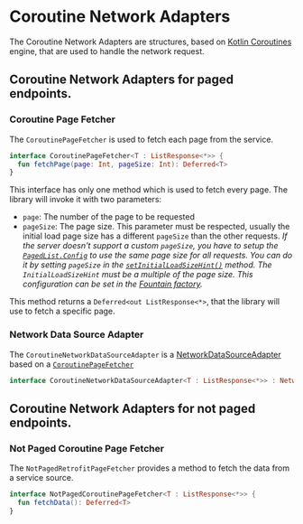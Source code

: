 # Coroutine Network Adapters

The Coroutine Network Adapters are structures, based on [Kotlin Coroutines](https://kotlinlang.org/docs/reference/coroutines-overview.html) engine, that are used to handle the network request.

## Coroutine Network Adapters for paged endpoints.

### Coroutine Page Fetcher
The `CoroutinePageFetcher` is used to fetch each page from the service.

```kotlin
interface CoroutinePageFetcher<T : ListResponse<*>> {
  fun fetchPage(page: Int, pageSize: Int): Deferred<T>
}
```

This interface has only one method which is used to fetch every page.
The library will invoke it with two parameters: 
- `page`: The number of the page to be requested
- `pageSize`: The page size.
This parameter must be respected, usually the initial load page size has a different `pageSize` than the other requests.
*If the server doesn't support a custom `pageSize`, you have to setup the [`PagedList.Config`](https://developer.android.com/reference/android/arch/paging/PagedList.Config.html) to use the same page size for all requests.
You can do it by setting `pageSize` in the [`setInitialLoadSizeHint()`](https://developer.android.com/reference/android/arch/paging/PagedList.Config.html#initialLoadSizeHint) method.
The `InitialLoadSizeHint` must be a multiple of the page size.
This configuration can be set in the [Fountain factory](FountainCoroutines.md).*

This method returns a `Deferred<out ListResponse<*>`, that the library will use to fetch a specific page.

### Network Data Source Adapter
The `CoroutineNetworkDataSourceAdapter` is a [NetworkDataSourceAdapter](NetworkDataSourceAdapter.md) based on a [`CoroutinePageFetcher`](#coroutine-page-fetcher) 

```kotlin
interface CoroutineNetworkDataSourceAdapter<T : ListResponse<*>> : NetworkDataSourceAdapter<CoroutinePageFetcher<T>>
```

## Coroutine Network Adapters for not paged endpoints.

### Not Paged Coroutine Page Fetcher

The `NotPagedRetrofitPageFetcher` provides a method to fetch the data from a service source.

```kotlin
interface NotPagedCoroutinePageFetcher<T : ListResponse<*>> {
  fun fetchData(): Deferred<T>
}
```
